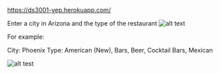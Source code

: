 https://ds3001-yep.herokuapp.com/

Enter a city in Arizona and the type of the restaurant
![alt text](https://user-images.githubusercontent.com/12674004/56937177-5b0c1500-6ac9-11e9-886c-3cc13520f374.png)


For example:

City: Phoenix
Type: American (New), Bars,  Beer, Cocktail Bars, Mexican

![alt test](https://user-images.githubusercontent.com/12674004/56937215-8858c300-6ac9-11e9-9390-f90d1b2e8851.png)